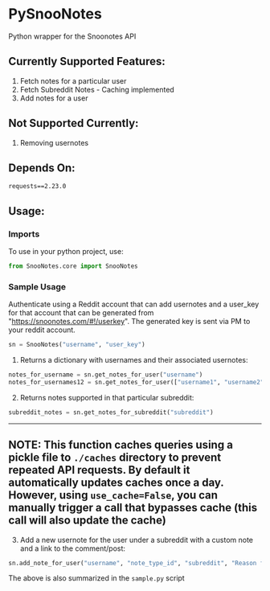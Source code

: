 # PySnooNotes

Python wrapper for the Snoonotes API

## Currently Supported Features:

1. Fetch notes for a particular user
2. Fetch Subreddit Notes - Caching implemented 
3. Add notes for a user

## Not Supported Currently:

1. Removing usernotes

## Depends On:

`requests==2.23.0`

## Usage:

### Imports

To use in your python project, use:

```python
from SnooNotes.core import SnooNotes
```

### Sample Usage

Authenticate using a Reddit account that can add usernotes and a user_key for that account that can be generated from "https://snoonotes.com/#!/userkey". The generated key is sent via PM to your reddit account.

```python
sn = SnooNotes("username", "user_key")
```

1. Returns a dictionary with usernames and their associated usernotes:

```python
notes_for_username = sn.get_notes_for_user("username")
notes_for_usernames12 = sn.get_notes_for_user(["username1", "username2"])
```

2. Returns notes supported in that particular subreddit:

```python
subreddit_notes = sn.get_notes_for_subreddit("subreddit")
```

---
NOTE: This function caches queries using a pickle file to `./caches` directory to prevent repeated API requests. By default it automatically updates caches once a day. However, using `use_cache=False`, you can manually trigger a call that bypasses cache (this call will also update the cache)
---

3. Add a new usernote for the user under a subreddit with a custom note and a link to the comment/post:

```python
sn.add_note_for_user("username", "note_type_id", "subreddit", "Reason for note", "www.reddit.com/r/subreddit/123abc/.../123abc")
```


The above is also summarized in the `sample.py` script
